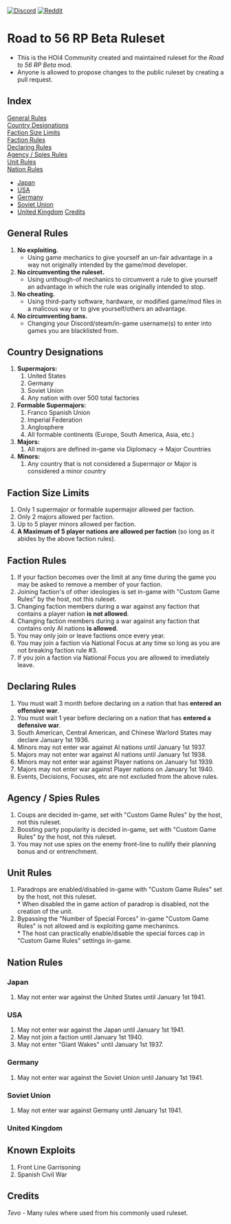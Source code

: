 [<img src="https://img.shields.io/discord/183787140671471616?label=Discord&logo=discord&style=social" alt="Discord"/>](https://discord.gg/hoi4)
[<img src="https://img.shields.io/reddit/subreddit-subscribers/Hearts_Of_Iron_IV_COM?label=Reddit&logo=reddit&logoColor=%23FF4500&style=social" alt="Reddit" >](https://www.reddit.com/r/Hearts_Of_Iron_IV_COM/)

# Road to 56 RP Beta Ruleset
- This is the HOI4 Community created and maintained ruleset for the *Road to 56 RP Beta* mod.
- Anyone is allowed to propose changes to the public ruleset by creating a pull request.

## Index
[General Rules](#general-rules)  
[Country Designations](#country-designations)  
[Faction Size Limits](#faction-size-limits)  
[Faction Rules](#faction-rules)  
[Declaring Rules](#declaring-rules)  
[Agency / Spies Rules](#declaring-rules)  
[Unit Rules](#units-rules)  
[Nation Rules](#nation-rules)
   - [Japan](#japan)
   - [USA](#usa)
   - [Germany](#germany)
   - [Soviet Union](#soviet-union)
   - [United Kingdom](#united-kingdom)
[Credits](#credits)

## General Rules
1. **No exploiting.**
   - Using game mechanics to give yourself an un-fair advantage in a way not originally intended by the game/mod developer.
2. **No circumventing the ruleset.**
   - Using unthough-of mechanics to circumvent a rule to give yourself an advantage in which the rule was originally intended to stop. 
3. **No cheating.**
   - Using third-party software, hardware, or modified game/mod files in a malicous way or to give yourself/others an advantage.
4. **No circumventing bans.**
   - Changing your Discord/steam/in-game username(s) to enter into games you are blacklisted from.

## Country Designations
1. **Supermajors:**
   1. United States
   1. Germany
   1. Soviet Union
   1. Any nation with over 500 total factories
1. **Formable Supermajors:**
   1. Franco Spanish Union
   1. Imperial Federation
   1. Anglosphere
   1. All formable continents (Europe, South America, Asia, etc.)
1. **Majors:**
   1. All majors are defined in-game via Diplomacy -> Major Countries
1. **Minors:**
   1. Any country that is not considered a Supermajor or Major is considered a minor country

## Faction Size Limits
1. Only 1 supermajor or formable supermajor allowed per faction.
1. Only 2 majors allowed per faction.
1. Up to 5 player minors allowed per faction.
1. **A Maximum of 5 player nations are allowed per faction** (so long as it abides by the above faction rules).

## Faction Rules
1. If your faction becomes over the limit at any time during the game you may be asked to remove a member of your faction.
1. Joining faction's of other ideologies is set in-game with "Custom Game Rules" by the host, not this ruleset.
1. Changing faction members during a war against any faction that contains a player nation **is not allowed**.
1. Changing faction members during a war against any faction that contains only AI nations **is allowed**.
1. You may only join or leave factions once every year.
1. You may join a faction via National Focus at any time so long as you are not breaking faction rule #3.
1. If you join a faction via National Focus you are allowed to imediately leave.

## Declaring Rules
1. You must wait 3 month before declaring on a nation that has **entered an offensive war**.  
1. You must wait 1 year before declaring on a nation that has **entered a defensive war**.  
1. South American, Central American, and Chinese Warlord States may declare January 1st 1936.
1. Minors may not enter war against AI nations until January 1st 1937.  
1. Majors may not enter war against AI nations until January 1st 1938.
1. Minors may not enter war against Player nations on January 1st 1939.
1. Majors may not enter war against Player nations on January 1st 1940.
1. Events, Decisions, Focuses, etc are not excluded from the above rules.

## Agency / Spies Rules
1. Coups are decided in-game, set with "Custom Game Rules" by the host, not this ruleset.
1. Boosting party popularity is decided in-game, set with "Custom Game Rules" by the host, not this ruleset.
1. You may not use spies on the enemy front-line to nullify their planning bonus and or entrenchment.

## Unit Rules
1. Paradrops are enabled/disabled in-game with "Custom Game Rules" set by the host, not this ruleset.  
    \* When disabled the in game action of paradrop is disabled, not the creation of the unit.
1. Bypassing the "Number of Special Forces" in-game "Custom Game Rules" is not allowed and is exploiting game mechanincs.  
    \* The host can practically enable/disable the special forces cap in "Custom Game Rules" settings in-game.

## Nation Rules

### Japan
1. May not enter war against the United States until January 1st 1941.

### USA
1. May not enter war against the Japan until January 1st 1941.
1. May not join a faction until January 1st 1940.
1. May not enter "Giant Wakes" until January 1st 1937.

### Germany
1. May not enter war against the Soviet Union until January 1st 1941.

### Soviet Union
1. May not enter war against Germany until January 1st 1941.

### United Kingdom

## Known Exploits
1. Front Line Garrisoning
1. Spanish Civil War

## Credits
*Tevo* - Many rules where used from his commonly used ruleset.   
